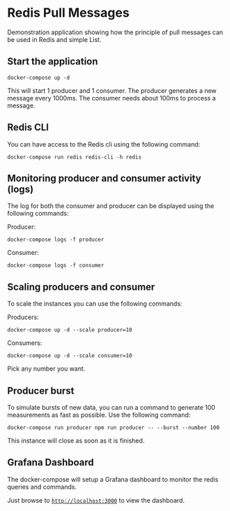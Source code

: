 
# Redis Pull Messages

Demonstration application showing how the principle of pull messages can be used in Redis and simple List.

## Start the application

```cli
docker-compose up -d
```

This will start 1 producer and 1 consumer. The producer generates a new message every 1000ms. The consumer needs about 100ms to process a message.

## Redis CLI

You can have access to the Redis cli using the following command:

```cli
docker-compose run redis redis-cli -h redis
```

## Monitoring producer and consumer activity (logs)

The log for both the consumer and producer can be displayed using the following commands:

Producer:

```cli
docker-compose logs -f producer
```

Consumer:

```cli
docker-compose logs -f consumer
```

## Scaling producers and consumer

To scale the instances you can use the following commands:

Producers:

```cli
docker-compose up -d --scale producer=10
```

Consumers:

```cli
docker-compose up -d --scale consumer=10
```
Pick any number you want.

## Producer burst

To simulate bursts of new data, you can run a command to generate 100 measurements as fast as possible. Use the following command:

```cli
docker-compose run producer npm run producer -- --burst --number 100
```

This instance will close as soon as it is finished.

## Grafana Dashboard

The docker-compose will setup a Grafana dashboard to monitor the redis queries and commands.

Just browse to [`http://localhost:3000`](http://localhost:3000) to view the dashboard.
